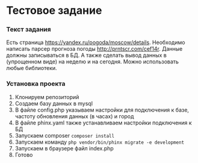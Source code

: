 # Тестовое задание

### Текст задания
Есть страница https://yandex.ru/pogoda/moscow/details. 
Необходимо написать парсер прогноза погоды http://prntscr.com/cef14r. 
Данные должны записываться в БД. А также сделать вывод данных в (упрощенном виде) на неделю и на сегодня. 
Можно использовать любые библиотеки.


### Установка проекта
1. Клонируем репозиторий
2. Создаем базу данных в mysql
3. В файле config.php указываем настройки для подключения к базе, частоту обновления данных (в часах) и город
4. В файле phinx.yaml также устанавливаем настройки подключения к БД
5. Запускаем composer ```composer install```
6. Запускаем команду ```php vendor/bin/phinx migrate -e development```
7. Запускаем в браузере файл index.php
8. Готово